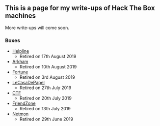 ## This is a page for my write-ups of Hack The Box machines

More write-ups will come soon.

### Boxes
- [Helpline](https://kyuu-ji.github.io/htb-write-up/helpline/write-up-helpline)
  - Retired on 17th August 2019
- [Arkham](https://kyuu-ji.github.io/htb-write-up/arkham/write-up-arkham)
  - Retired on 10th August 2019
- [Fortune](https://kyuu-ji.github.io/htb-write-up/fortune/write-up-fortune)
  - Retired on 3rd August 2019
- [LeCasaDePapel](https://kyuu-ji.github.io/htb-write-up/lecasadepapel/write-up-lecasadepapel)
  - Retired on 27th July 2019
- [CTF](https://kyuu-ji.github.io/htb-write-up/ctf/write-up-ctf)
  - Retired on 20th July 2019
- [FriendZone](https://kyuu-ji.github.io/htb-write-up/friendzone/write-up-friendzone)
  - Retired on 13th July 2019
- [Netmon](https://kyuu-ji.github.io/htb-write-up/netmon/write-up-netmon)
  - Retired on 29th June 2019
